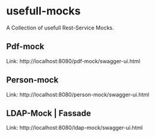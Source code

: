 # usefull-mocks
A Collection of usefull Rest-Service Mocks.

## Pdf-mock

Link: http://localhost:8080/pdf-mock/swagger-ui.html

## Person-mock
Link: http://localhost:8080/person-mock/swagger-ui.html

## LDAP-Mock | Fassade
Link: http://localhost:8080/ldap-mock/swagger-ui.html